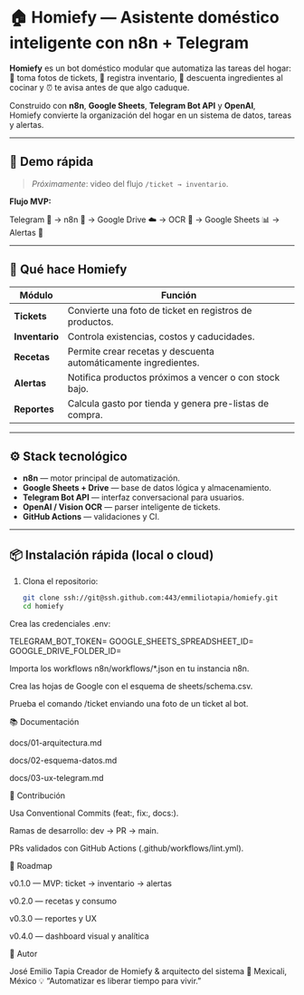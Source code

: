 # 🏠 Homiefy — Asistente doméstico inteligente con n8n + Telegram

**Homiefy** es un bot doméstico modular que automatiza las tareas del hogar:  
📸 toma fotos de tickets, 🧾 registra inventario, 🍳 descuenta ingredientes al cocinar y ⏰ te avisa antes de que algo caduque.

Construido con **n8n**, **Google Sheets**, **Telegram Bot API** y **OpenAI**,  
Homiefy convierte la organización del hogar en un sistema de datos, tareas y alertas.

---

## 🚀 Demo rápida
> *Próximamente*: video del flujo `/ticket → inventario`.

**Flujo MVP:**  


Telegram 📱 → n8n 🤖 → Google Drive ☁️ → OCR 🧠 → Google Sheets 📊 → Alertas 🔔


---

## 🧩 Qué hace Homiefy

| Módulo | Función |
|--------|----------|
| **Tickets** | Convierte una foto de ticket en registros de productos. |
| **Inventario** | Controla existencias, costos y caducidades. |
| **Recetas** | Permite crear recetas y descuenta automáticamente ingredientes. |
| **Alertas** | Notifica productos próximos a vencer o con stock bajo. |
| **Reportes** | Calcula gasto por tienda y genera pre-listas de compra. |

---

## ⚙️ Stack tecnológico

- **n8n** — motor principal de automatización.
- **Google Sheets + Drive** — base de datos lógica y almacenamiento.
- **Telegram Bot API** — interfaz conversacional para usuarios.
- **OpenAI / Vision OCR** — parser inteligente de tickets.
- **GitHub Actions** — validaciones y CI.

---

## 📦 Instalación rápida (local o cloud)

1. Clona el repositorio:
   ```bash
   git clone ssh://git@ssh.github.com:443/emmiliotapia/homiefy.git
   cd homiefy


Crea las credenciales .env:

TELEGRAM_BOT_TOKEN=
GOOGLE_SHEETS_SPREADSHEET_ID=
GOOGLE_DRIVE_FOLDER_ID=


Importa los workflows n8n/workflows/*.json en tu instancia n8n.

Crea las hojas de Google con el esquema de sheets/schema.csv.

Prueba el comando /ticket enviando una foto de un ticket al bot.

📚 Documentación

docs/01-arquitectura.md

docs/02-esquema-datos.md

docs/03-ux-telegram.md

🤝 Contribución

Usa Conventional Commits (feat:, fix:, docs:).

Ramas de desarrollo: dev → PR → main.

PRs validados con GitHub Actions (.github/workflows/lint.yml).

📅 Roadmap

v0.1.0 — MVP: ticket → inventario → alertas

v0.2.0 — recetas y consumo

v0.3.0 — reportes y UX

v0.4.0 — dashboard visual y analítica

🧠 Autor

José Emilio Tapia
Creador de Homiefy & arquitecto del sistema
📍 Mexicali, México
💡 “Automatizar es liberar tiempo para vivir.”
